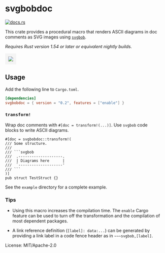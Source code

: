 # svgbobdoc

[<img src="https://docs.rs/svgbobdoc/badge.svg" alt="docs.rs">](https://docs.rs/svgbobdoc/)

This crate provides a procedural macro that renders
ASCII diagrams in doc comments as SVG images using [`svgbob`].

*Requires Rust version 1.54 or later or equivalent nightly builds.*

[`svgbob`]: https://github.com/ivanceras/svgbob

<img src="https://yvt.github.io/svgbobdoc/20190529-zhang_hilbert-2.png"
   style="border: 10px solid rgba(192, 192, 192, 0.15)">

## Usage

Add the following line to `Cargo.toml`.

```toml
[dependencies]
svgbobdoc = { version = "0.2", features = ["enable"] }
```

### `transform!`

Wrap doc comments with `#[doc = transform!(...)]`. Use `svgbob` code blocks to write ASCII diagrams.

    #[doc = svgbobdoc::transform!(
    /// Some structure.
    ///
    /// ```svgbob
    ///  .--------------------.
    ///  | Diagrams here      |
    ///  `--------------------'
    /// ```
    )]
    pub struct TestStruct {}


See the `example` directory for a complete example.

### Tips

 - Using this macro increases the compilation time. The `enable` Cargo feature can be used to turn off the transformation and the compilation of most dependent packages.

 - A link reference definition (`[label]: data:...`) can be generated by providing a link label in a code fence header as in `~~~svgbob,[label]`.

License: MIT/Apache-2.0
